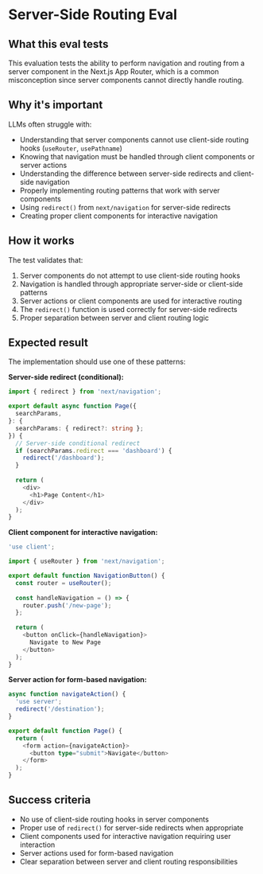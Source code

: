 # Server-Side Routing Eval

## What this eval tests
This evaluation tests the ability to perform navigation and routing from a server component in the Next.js App Router, which is a common misconception since server components cannot directly handle routing.

## Why it's important
LLMs often struggle with:
- Understanding that server components cannot use client-side routing hooks (`useRouter`, `usePathname`)
- Knowing that navigation must be handled through client components or server actions
- Understanding the difference between server-side redirects and client-side navigation
- Properly implementing routing patterns that work with server components
- Using `redirect()` from `next/navigation` for server-side redirects
- Creating proper client components for interactive navigation

## How it works
The test validates that:
1. Server components do not attempt to use client-side routing hooks
2. Navigation is handled through appropriate server-side or client-side patterns
3. Server actions or client components are used for interactive routing
4. The `redirect()` function is used correctly for server-side redirects
5. Proper separation between server and client routing logic

## Expected result
The implementation should use one of these patterns:

**Server-side redirect (conditional):**
```typescript
import { redirect } from 'next/navigation';

export default async function Page({
  searchParams,
}: {
  searchParams: { redirect?: string };
}) {
  // Server-side conditional redirect
  if (searchParams.redirect === 'dashboard') {
    redirect('/dashboard');
  }
  
  return (
    <div>
      <h1>Page Content</h1>
    </div>
  );
}
```

**Client component for interactive navigation:**
```typescript
'use client';

import { useRouter } from 'next/navigation';

export default function NavigationButton() {
  const router = useRouter();
  
  const handleNavigation = () => {
    router.push('/new-page');
  };
  
  return (
    <button onClick={handleNavigation}>
      Navigate to New Page
    </button>
  );
}
```

**Server action for form-based navigation:**
```typescript
async function navigateAction() {
  'use server';
  redirect('/destination');
}

export default function Page() {
  return (
    <form action={navigateAction}>
      <button type="submit">Navigate</button>
    </form>
  );
}
```

## Success criteria
- No use of client-side routing hooks in server components
- Proper use of `redirect()` for server-side redirects when appropriate
- Client components used for interactive navigation requiring user interaction
- Server actions used for form-based navigation
- Clear separation between server and client routing responsibilities